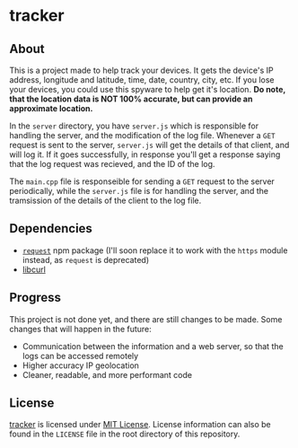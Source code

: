 # tracker

## About
This is a project made to help track your devices. It gets the device's IP address, longitude and latitude, time, date, country, city, etc.
If you lose your devices, you could use this spyware to help get it's location.
**Do note, that the location data is NOT 100% accurate, but can provide an approximate location.**

In the `server` directory, you have `server.js` which is responsible for handling the server, and the modification of the log file.
Whenever a `GET` request is sent to the server, `server.js` will get the details of that client, and will log it.
If it goes successfully, in response you'll get a response saying that the log request was recieved, and the ID of the log.

The `main.cpp` file is responseible for sending a `GET` request to the server periodically, while the `server.js` file is for handling the server, and the tramsission of the details of the client to the log file.

## Dependencies
- [`request`](https://www.npmjs.com/package/request) npm package (I'll soon replace it to work with the `https` module instead, as `request` is deprecated)
- [libcurl](https://curl.se/libcurl/)

## Progress
This project is not done yet, and there are still changes to be made.
Some changes that will happen in the future:

- Communication between the information and a web server, so that the logs can be accessed remotely
- Higher accuracy IP geolocation
- Cleaner, readable, and more performant code

## License
[tracker](https://github.com/johnmanjohnston/tracker) is licensed under [MIT License](https://opensource.org/licenses/MIT).
License information can also be found in the `LICENSE` file in the root directory of this repository.
